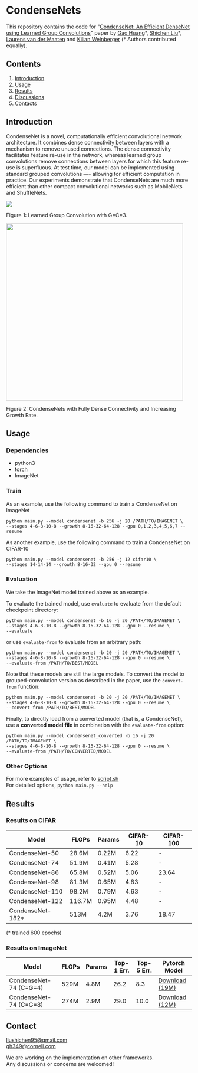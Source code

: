 # CondenseNets

This repository contains the code for "[CondenseNet: An Efficient DenseNet using Learned Group Convolutions](http://www.cs.cornell.edu/~gaohuang/papers/condensenet.pdf)" paper by [Gao Huang](http://www.cs.cornell.edu/~gaohuang/)\*, [Shichen Liu](https://shichenliu.github.io)\*, [Laurens van der Maaten](https://lvdmaaten.github.io) and [Kilian Weinberger](https://www.cs.cornell.edu/%7Ekilian/) (* Authors contributed equally).

## Contents

1. [Introduction](#introduction)
2. [Usage](#usage)
3. [Results](#results)
4. [Discussions](#discussions)
5. [Contacts](#contacts)

## Introduction

CondenseNet is a novel, computationally efficient convolutional network architecture. It combines dense connectivity between layers with a mechanism to remove unused connections. The dense connectivity facilitates feature re-use in the network, whereas learned group convolutions remove connections between layers for which this feature re-use is superfluous. At test time, our model can be implemented using standard grouped convolutions —- allowing for efficient computation in practice. Our experiments demonstrate that CondenseNets are much more efficient than other compact convolutional networks such as MobileNets and ShuffleNets.

<img src="https://user-images.githubusercontent.com/9162722/32978657-b10fae0e-cc81-11e7-888d-1f9e4c028a9b.png">

Figure 1: Learned Group Convolution with G=C=3.

<img src="https://user-images.githubusercontent.com/9162722/31302319-6ca3a49c-ab33-11e7-938c-70379feca5bc.jpg" width="480">

Figure 2: CondenseNets with Fully Dense Connectivity and Increasing Growth Rate.

## Usage

### Dependencies

- python3
- [torch](http://pytorch.org)
- ImageNet

### Train
As an example, use the following command to train a CondenseNet on ImageNet

```
python main.py --model condensenet -b 256 -j 20 /PATH/TO/IMAGENET \
--stages 4-6-8-10-8 --growth 8-16-32-64-128 --gpu 0,1,2,3,4,5,6,7 --resume
```

As another example, use the following command to train a CondenseNet on CIFAR-10

```
python main.py --model condensenet -b 256 -j 12 cifar10 \
--stages 14-14-14 --growth 8-16-32 --gpu 0 --resume
```


### Evaluation
We take the ImageNet model trained above as an example.

To evaluate the trained model, use `evaluate` to evaluate from the default checkpoint directory:

```
python main.py --model condensenet -b 16 -j 20 /PATH/TO/IMAGENET \
--stages 4-6-8-10-8 --growth 8-16-32-64-128 --gpu 0 --resume \
--evaluate
```

or use `evaluate-from` to evaluate from an arbitrary path:

```
python main.py --model condensenet -b 20 -j 20 /PATH/TO/IMAGENET \
--stages 4-6-8-10-8 --growth 8-16-32-64-128 --gpu 0 --resume \
--evaluate-from /PATH/TO/BEST/MODEL
```

Note that these models are still the large models. To convert the model to grouped-convolution version as described in the paper, use the `convert-from` function:

```
python main.py --model condensenet -b 20 -j 20 /PATH/TO/IMAGENET \
--stages 4-6-8-10-8 --growth 8-16-32-64-128 --gpu 0 --resume \
--convert-from /PATH/TO/BEST/MODEL
```

Finally, to directly load from a converted model (that is, a CondenseNet), use a **converted model file** in combination with the `evaluate-from` option:

```
python main.py --model condensenet_converted -b 16 -j 20 /PATH/TO/IMAGENET \
--stages 4-6-8-10-8 --growth 8-16-32-64-128 --gpu 0 --resume \
--evaluate-from /PATH/TO/CONVERTED/MODEL
```

### Other Options
For more examples of usage, refer to [script.sh](script.sh)  
For detailed options, `python main.py --help`

## Results

### Results on CIFAR

| Model | FLOPs | Params | CIFAR-10 | CIFAR-100 |
|---|---|---|---|---|
| CondenseNet-50 | 28.6M | 0.22M | 6.22 | - |
| CondenseNet-74 | 51.9M | 0.41M | 5.28 | - |
| CondenseNet-86 | 65.8M | 0.52M | 5.06 | 23.64 |
| CondenseNet-98 | 81.3M | 0.65M | 4.83 | - |
| CondenseNet-110 | 98.2M | 0.79M | 4.63 | - |
| CondenseNet-122 | 116.7M | 0.95M | 4.48 | - |
| CondenseNet-182* | 513M | 4.2M | 3.76 | 18.47 |

(* trained 600 epochs)

### Results on ImageNet

| Model | FLOPs | Params | Top-1 Err. | Top-5 Err. | Pytorch Model |
|---|---|---|---|---|---|
| CondenseNet-74 (C=G=4) | 529M | 4.8M | 26.2 | 8.3 | [Download (19M)](https://www.dropbox.com/s/sj26rm4so3uhdmg/converted_condensenet_4.pth.tar?dl=0) |
| CondenseNet-74 (C=G=8) | 274M | 2.9M | 29.0 | 10.0 | [Download (12M)](https://www.dropbox.com/s/aj1xpd6zcnclous/converted_condensenet_8.pth.tar?dl=0) |

## Contact
liushichen95@gmail.com  
gh349@cornell.com

We are working on the implementation on other frameworks.  
Any discussions or concerns are welcomed!
